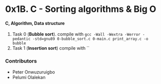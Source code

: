 # 0x1B. C - Sorting algorithms & Big O

#### C, Algorithm, Data structure

1. Task 0 (**Bubble sort**). compile
   with `gcc -Wall -Wextra -Werror -pedantic -std=gnu89 0-bubble_sort.c 0-main.c print_array.c -o bubble`
2. Task 1 (**Insertion sort**) compile with ``

### Contributors

- Peter Onwuzuruigbo
- Pelumi Olalekan
